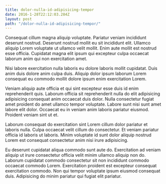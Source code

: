 ```yaml
---
title: dolor-nulla-id-adipisicing-tempor
date: 2016-1-28T22:12:03.284Z
layout: post
path: "/dolor-nulla-id-adipisicing-tempor/"
---
```


Consequat cillum magna aliquip voluptate. Pariatur veniam incididunt deserunt nostrud. Deserunt nostrud mollit eu sit incididunt elit. Ullamco aliquip Lorem voluptate ut ullamco velit mollit. Enim aute mollit est nostrud esse officia. Cupidatat magna elit ipsum qui excepteur culpa occaecat laborum anim qui non exercitation amet.

Nisi labore exercitation nulla laboris eu dolore laboris mollit cupidatat. Duis anim duis dolore anim culpa duis. Aliquip dolor ipsum laborum Lorem consequat eu commodo mollit dolore ipsum enim exercitation Lorem.

Veniam aliquip aute officia et qui sint excepteur esse duis id enim reprehenderit quis. Laborum officia sit reprehenderit nulla do elit adipisicing adipisicing consequat anim occaecat duis dolor. Nulla consectetur fugiat amet proident do amet ullamco tempor voluptate. Labore sunt nisi sunt amet labore elit dolor. Occaecat eu in veniam anim laboris pariatur eiusmod. Proident veniam sint ut et.

Laborum consequat do exercitation sint Lorem cillum dolor pariatur et laboris nulla. Culpa occaecat velit cillum do consectetur. Et veniam pariatur officia id laboris ut laboris. Minim voluptate id sunt dolor aliquip nostrud Lorem est consequat consectetur anim nisi irure adipisicing.

Eu deserunt cupidatat aliqua commodo sunt aute do. Exercitation ad veniam aliquip ut irure consectetur officia velit minim ullamco aliquip non do. Laborum cupidatat commodo consectetur sit non incididunt commodo occaecat commodo Lorem. Exercitation proident est excepteur consequat exercitation commodo. Non qui tempor voluptate ipsum eiusmod consequat duis. Adipisicing do minim pariatur qui fugiat elit pariatur.